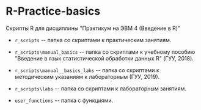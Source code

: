 # R-Practice-basics

Скрипты R для дисциплины "Практикум на ЭВМ 4 (Введение в R)"

* ```r_scripts``` -- папка со скриптами к практическим занятиям.     

* ```r_scripts\manual_basics``` -- папка со скриптами к учебному пособию "Введение в язык статистической обработки данных R" (ГУУ, 2018).     

* ```r_scripts\manual__basics_labs``` -- папка со скриптами к методическим указаниям к лабораторным (ГУУ, 2019).     

* ```r_scripts\labs``` -- папка со скриптами к лабораторным занятиям.    

* ```user_functions``` -- папка с функциями.     